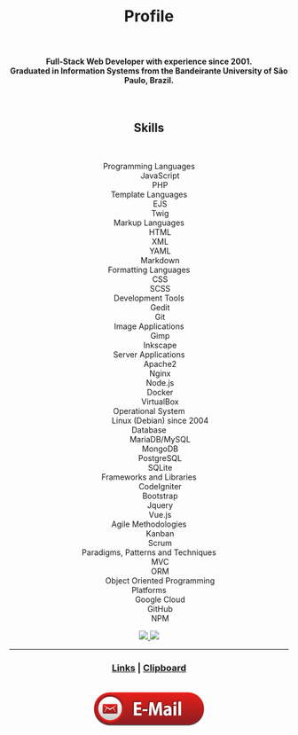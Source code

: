 <div align="center">
  <h1>Profile</h1>
  <br />
  <h4>
    Full-Stack Web Developer with experience since 2001.<br />
    Graduated in Information Systems from the Bandeirante University of São Paulo, Brazil.
  </h4>

  <br />

  <h2>Skills</h2>

  <br />

<dl>
  <dt>Programming Languages</dt>
  <dd>JavaScript<br />PHP</dd>
  <dt>Template Languages</dt>
  <dd>EJS<br />Twig</dd>
  <dt>Markup Languages</dt>
  <dd>HTML<br />XML<br />YAML<br />Markdown</dd>
  <dt>Formatting Languages</dt>
  <dd>CSS<br />SCSS</dd>
  <dt>Development Tools</dt>
  <dd>Gedit<br />Git</dd>
  <dt>Image Applications</dt>
  <dd>Gimp<br />Inkscape</dd>
  <dt>Server Applications</dt>
  <dd>Apache2<br />Nginx<br />Node.js<br />Docker<br />VirtualBox</dd>
  <dt>Operational System</dt>
  <dd>Linux (Debian) since 2004</dd>
  <dt>Database</dt>
  <dd>MariaDB/MySQL<br />MongoDB<br />PostgreSQL<br />SQLite</dd>
  <dt>Frameworks and Libraries</dt>
  <dd>CodeIgniter<br />Bootstrap<br />Jquery<br />Vue.js</dd>
  <dt>Agile Methodologies</dt>
  <dd>Kanban<br />Scrum</dd>
  <dt>Paradigms, Patterns and Techniques</dt>
  <dd>MVC<br />ORM<br />Object Oriented Programming</dd>
  <dt>Platforms</dt>
  <dd>Google Cloud<br />GitHub<br />NPM</dd>
</dl>

  <a href="https://github.com/Leandro-Sciola">
    <img src="https://github-readme-stats.vercel.app/api?username=Leandro-Sciola&theme=tokyonight" height="150em" />
    <img src="https://github-readme-stats.vercel.app/api/top-langs/?username=Leandro-Sciola&layout=compact&langs_count=6&theme=tokyonight" height="150em" />
  </a>

  <hr />

  <h3>
    <a href="links.md">Links</a> | <a href="clipboard.md">Clipboard</a>
  </h3>

  <br />
  <a href="mailto:leandrosciola@gmail.com">
    <img src="email_button.png">
  </a>
</div>
